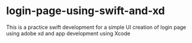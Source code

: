 # login-page-using-swift-and-xd
This is a practice swift development for a simple UI creation of login page using adobe xd and app development using Xcode
